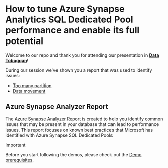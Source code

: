 # How to tune Azure Synapse Analytics SQL Dedicated Pool performance and enable its full potential

Welcome to our repo and thank you for attending our presentation in **[Data Toboggan](https://www.datatoboggan.co.uk/)**!

During our session we've shown you a report that was used to identify issues:

- [Too many partition](https://docs.microsoft.com/azure/synapse-analytics/sql-data-warehouse/sql-data-warehouse-tables-partition)
- [Data movement](https://docs.microsoft.com/en-us/azure/synapse-analytics/sql-data-warehouse/sql-data-warehouse-tables-distribute#choose-a-distribution-column-that-minimizes-data-movement)

## Azure Synapse Analyzer Report

The [Azure Synapse Analyzer Report](https://github.com/microsoft/synapse-analyzer) is created to help you identify common issues that may be present in your database that can lead to performance issues. This report focuses on known best practices that Microsoft has identified with Azure Synapse SQL Dedicated Pools

> [!IMPORTANT]
> Before you start following the demos, please check out the [Demo prerequisites](Demo/Demo_Prerequisites.ipynb).
